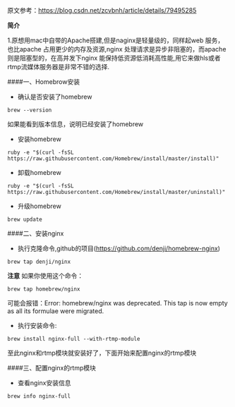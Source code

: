 

原文参考：https://blog.csdn.net/zcvbnh/article/details/79495285


**简介**

1.原想用mac中自带的Apache搭建,但是naginx是轻量级的，同样起web 服务，也比apache 占用更少的内存及资源,nginx 处理请求是异步非阻塞的，而apache 则是阻塞型的，在高并发下nginx 能保持低资源低消耗高性能,用它来做hls或者rtmp流媒体服务器是非常不错的选择.


####一、Homebrow安装
- 确认是否安装了homebrew
```objc
brew --version
```
如果能看到版本信息，说明已经安装了homebrew

- 安装homebrew
```objc
ruby -e "$(curl -fsSL https://raw.githubusercontent.com/Homebrew/install/master/install)" 
```
- 卸载homebrew
```objc
ruby -e "$(curl -fsSL https://raw.githubusercontent.com/Homebrew/install/master/uninstall)"  
```

- 升级homebrew
```objc
brew update  
```

####二、安装nginx
- 执行克隆命令,github的项目(https://github.com/denji/homebrew-nginx)

```objc
brew tap denji/nginx  
```

**注意** 如果你使用这个命令：
```objc
brew tap homebrew/nginx
```
可能会报错：Error: homebrew/nginx was deprecated. This tap is now empty as all its formulae were migrated.

- 执行安装命令:
```objc
brew install nginx-full --with-rtmp-module  
```

至此nginx和rtmp模块就安装好了，下面开始来配置nginx的rtmp模块

####三、配置nginx的rtmp模块

- 查看nginx安装信息
```objc
brew info nginx-full  
```








